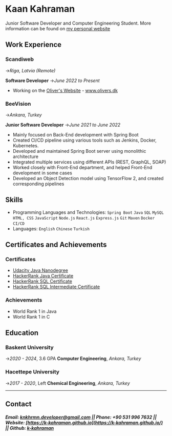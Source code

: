 
# **Kaan Kahraman**
Junior Software Developer and Computer Engineering Student. More information can be found on [my personal website](https://k-kahraman.github.io/)

## Work Experience

### Scandiweb
->_Riga, Latvia (Remote)_

**Software Developer**
->_June 2022 to Present_

- Working on the [Oliver's Website](https://www.olivers.dk/) - www.olivers.dk

### BeeVision
->_Ankara, Turkey_

**Junior Software Developer**
->_June 2021 to June 2022_

- Mainly focused on Back-End development with Spring Boot
- Created CI/CD pipeline using various tools such as Jenkins, Docker, Kubernetes.
- Developed and maintained Spring Boot server using monolithic architecture
- Integrated multiple services using different APIs (REST, GraphQL, SOAP)
- Worked closely with Front-End department, and helped Front-End development in some cases
- Developed an Object Detection model using TensorFlow 2, and created corresponding pipelines

## Skills

- Programming Languages and Technologies: `Spring Boot` `Java` `SQL` `MySQL` `HTML, CSS` `JavaScript` `Node.js` `React.js` `Express.js` `Git` `Maven` `Docker` `CI/CD`
- Languages: `English` `Chinese` `Turkish`

## Certificates and Achievements
### Certificates
- [Udacity Java Nanodegree](https://graduation.udacity.com/confirm/EVHVHW5G)
- [HackerRank Java Certificate](https://www.hackerrank.com/certificates/aed447ee7968)
- [HackerRank SQL Certificate](https://www.hackerrank.com/certificates/8c0d4b651b6a)
- [HackerRank SQL Intermediate Certificate](https://www.hackerrank.com/certificates/8c0d4b651b6a)
### Achievements
- World Rank 1 in Java
- World Rank 1 in C

## Education

### Baskent University
->_2020 -  2024_, 3.6 GPA
**Computer Engineering**, _Ankara, Turkey_

### Hacettepe University
->_2017 - 2020_, Left
**Chemical Engineering**,  _Ankara, Turkey_

---
## Contact
##### Email: **<knkhrmn.developer@gmail.com>** || Phone: **+90 531 996 7632** || Website: **[https://k-kahraman.github.io](https://k-kahraman.github.io/) || Github: [k-kahraman](https://github.com/k-kahraman)**
